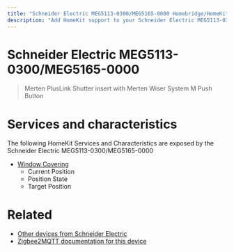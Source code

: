 ```yaml
---
title: "Schneider Electric MEG5113-0300/MEG5165-0000 Homebridge/HomeKit integration"
description: "Add HomeKit support to your Schneider Electric MEG5113-0300/MEG5165-0000, using Homebridge, Zigbee2MQTT and homebridge-z2m."
---
```

<!---
This file has been GENERATED using src/docgen/docgen.ts
DO NOT EDIT THIS FILE MANUALLY!
-->
# Schneider Electric MEG5113-0300/MEG5165-0000
> Merten PlusLink Shutter insert with Merten Wiser System M Push Button


# Services and characteristics
The following HomeKit Services and Characteristics are exposed by
the Schneider Electric MEG5113-0300/MEG5165-0000

* [Window Covering](../../cover.md)
  * Current Position
  * Position State
  * Target Position


# Related
* [Other devices from Schneider Electric](../index.md#schneider_electric)
* [Zigbee2MQTT documentation for this device](https://www.zigbee2mqtt.io/devices/MEG5113-0300_MEG5165-0000.html)